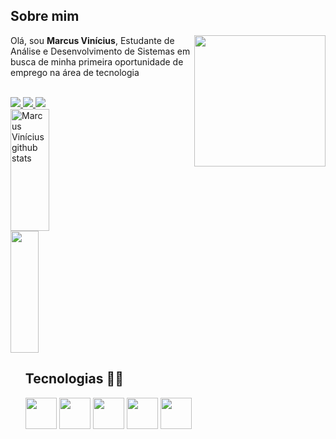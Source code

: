<h2>Sobre mim</h2>

<img src="https://cdn-icons-png.flaticon.com/512/4661/4661320.png" width="210" align="right" />
<p align="left">
Olá, sou <strong>Marcus Vinícius</strong>, Estudante de Análise e Desenvolvimento de Sistemas em busca de minha primeira oportunidade de emprego na área de tecnologia
</p>
<br>


<div>
 <a href="https://www.instagram.com/vinimvrs/" target="blank" alt="Linkedin">
    <img src="https://img.shields.io/badge/-Instagram-1C1C1C?style=for-the-badge&logo=Instagram&logoColor=00FFFF&link=https://www.instagram.com/vinimvrs/"/>
  </a>
 <a href="https://www.linkedin.com/in/vinimvrs/" target="blank" alt="Linkedin">
    <img src="https://img.shields.io/badge/-Linkedin-1C1C1C?style=for-the-badge&logo=Linkedin&logoColor=00FFFF&link=https://www.linkedin.com/in/vinimvrs/"/>
  </a>
 <a href="https://MarcusSouz.github.io/portifolio/" target="blank" alt="Página Pessoal">
    <img src="https://img.shields.io/badge/-Página Pessoal-00FFFF?style=for-the-badge&logo=&logoColor=00FFFF&link=https://MarcusSouz.github.io/portifolio/"/>
  </a>
 </div>


<div align="left">  
  <img width="35%" height="195px" src="https://github-readme-stats.vercel.app/api?username=MarcusSouz&show_icons=true&count_private=true&hide_border=true&title_color=00FFFF&icon_color=00FFFF&text_color=c9d1d9&bg_color=0d1117" alt="Marcus Vinícius github stats" /> 
  <img width="30%" height="195px" src="https://github-readme-stats.vercel.app/api/top-langs/?username=MarcusSouz&layout=compact&hide_border=true&title_color=00FFFF&text_color=00FFFF&bg_color=0d1117" />
</div>

<ul>
<h2> 
Tecnologias 👨‍💻
</h2>
  
<img src="https://cdn.jsdelivr.net/gh/devicons/devicon/icons/html5/html5-original.svg" width="50"/>
<img src="https://cdn.jsdelivr.net/gh/devicons/devicon/icons/css3/css3-original.svg" width="50"/>
<img src="https://cdn.jsdelivr.net/gh/devicons/devicon/icons/javascript/javascript-original.svg" width="50"/>
<img src="https://cdn.jsdelivr.net/gh/devicons/devicon/icons/java/java-original.svg" width="50"/>
<img src="https://cdn.jsdelivr.net/gh/devicons/devicon/icons/flutter/flutter-original.svg" width="50"/>
     
</ul>
